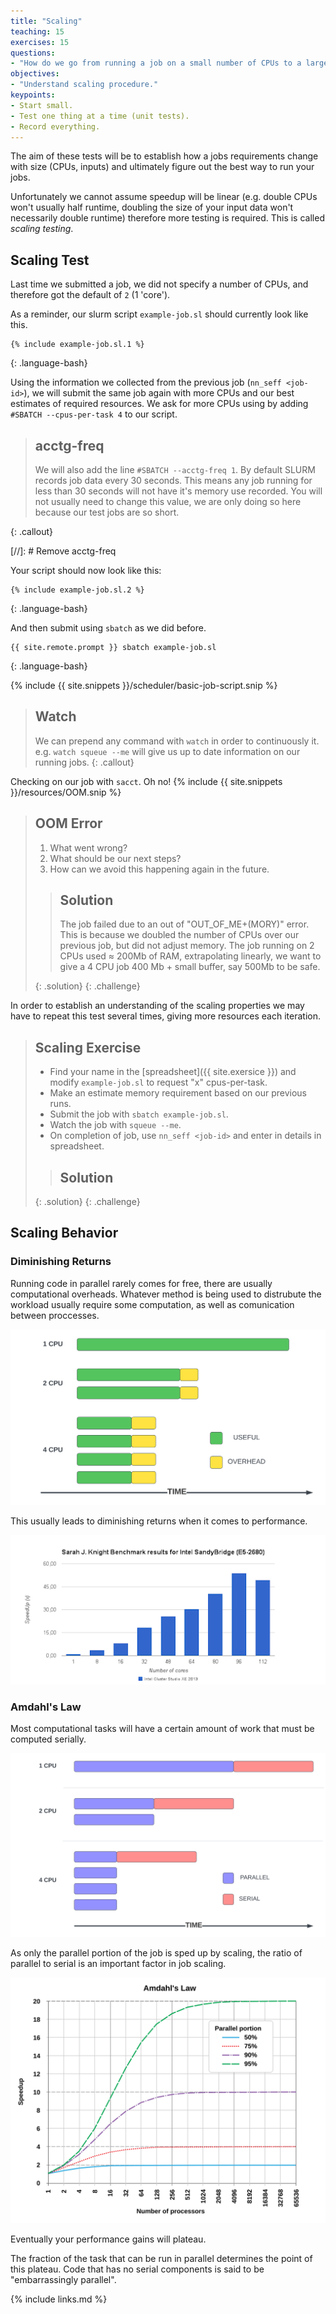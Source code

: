 ```yaml
---
title: "Scaling"
teaching: 15
exercises: 15
questions:
- "How do we go from running a job on a small number of CPUs to a larger one."
objectives:
- "Understand scaling procedure."
keypoints:
- Start small.
- Test one thing at a time (unit tests).
- Record everything.
---
```


<!-- TODO: Add scaling example
Currently the rest of this lesson Not ready yet.  Too little info to go on without some sort of easy to grok exercise. -->


The aim of these tests will be to establish how a jobs requirements change with size (CPUs, inputs) and ultimately figure out the best way to run your jobs.

Unfortunately we cannot assume speedup will be linear (e.g. double CPUs won't usually half runtime, doubling the size of your input data won't necessarily double runtime) therefore more testing is required. This is called *scaling testing*.

## Scaling Test

Last time we submitted a job, we did not specify a number of CPUs, and therefore got the default of `2` (1 'core').

As a reminder, our slurm script `example-job.sl` should currently look like this.

```
{% include example-job.sl.1 %}
```
{: .language-bash}


Using the information we collected from the previous job (`nn_seff <job-id>`), we will submit the same job again with more CPUs and our best estimates of required resources.
We ask for more CPUs using by adding `#SBATCH --cpus-per-task 4` to our script.

> ## acctg-freq
>
> We will also add the line `#SBATCH --acctg-freq 1`.
> By default SLURM records job data every 30 seconds. This means any job running for less than 30 
> seconds will not have it's memory use recorded.
> You will not usually need to change this value, we are only doing so here because our test jobs are so short.
>
{: .callout}

[//]: # Remove acctg-freq

Your script should now look like this:

```
{% include example-job.sl.2 %}
```
{: .language-bash}

And then submit using `sbatch` as we did before.

```
{{ site.remote.prompt }} sbatch example-job.sl
```
{: .language-bash}

{% include {{ site.snippets }}/scheduler/basic-job-script.snip %}

> ## Watch
>
> We can prepend any command with `watch` in order to continuously it. e.g. `watch squeue --me` will 
> give us up to date information on our running jobs.
{: .callout}

Checking on our job with `sacct`.
Oh no! 
{% include {{ site.snippets }}/resources/OOM.snip %}

> ## OOM Error
> 
> 1. What went wrong?
> 2. What should be our next steps? 
> 3. How can we avoid this happening again in the future.
>
> > ## Solution
> >
> > The job failed due to an out of "OUT_OF_ME+(MORY)" error. This is because we doubled the number of 
> > CPUs over our previous job, but did not adjust memory.
> > The job running on 2 CPUs used ≈ 200Mb of RAM, extrapolating linearly, we want to give a 4 CPU job 400 Mb + small buffer, say 500Mb to be safe.
> > 
> {: .solution}
{: .challenge}

In order to establish an understanding of the scaling properties we may have to repeat this test several times, giving more resources each iteration.
> ## Scaling Exercise
>
> * Find your name in the [spreadsheet]({{ site.exersice }}) and modify `example-job.sl` to request 
> "x" cpus-per-task.
> * Make an estimate memory requirement based on our previous runs. 
> * Submit the job with `sbatch example-job.sl`. 
> * Watch the job with `squeue --me`.
> * On completion of job, use `nn_seff <job-id>` and enter in details in spreadsheet.
>
> > ## Solution
> > 
> {: .solution}
{: .challenge}

## Scaling Behavior

### Diminishing Returns

Running code in parallel rarely comes for free, there are usually computational overheads. 
Whatever method is being used to distrubute the workload usually require some computation, as well as comunication between proccesses.

![Fraction of CPU doing useful computation decreases due to overheads.](../fig/DimReturns.svg)

This usually leads to diminishing returns when it comes to performance.

![Fraction of CPU doing useful computation decreases due to overheads.](../fig/DimReturns2.png)


### Amdahl's Law

Most computational tasks will have a certain amount of work that must be computed serially.

![The blue components can be run in parallel, red cannot.](../fig/AmdahlsLaw.svg)

As only the parallel portion of the job is sped up by scaling, the ratio of parallel to serial is an important factor in job scaling. 

![Larger fractions of parallel code will have closer to linear scaling performance.](../fig/AmdahlsLaw2.svg)

Eventually your performance gains will plateau.

The fraction of the task that can be run in parallel determines the point of this plateau.
Code that has no serial components is said to be "embarrassingly parallel".

{% include links.md %}
